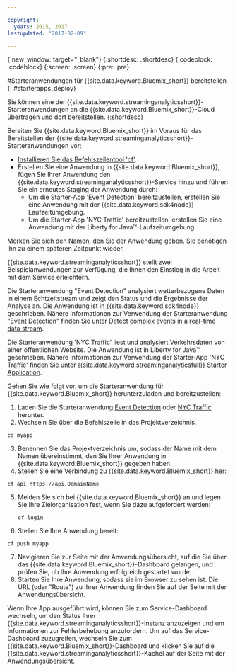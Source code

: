 ```yaml
---

copyright:
  years: 2015, 2017
lastupdated: "2017-02-09"

---
```


<!-- Attribute definitions --> 
{:new_window: target="_blank"}
{:shortdesc: .shortdesc}
{:codeblock: .codeblock}
{:screen: .screen}
{:pre: .pre}

#Starteranwendungen für {{site.data.keyword.Bluemix_short}} bereitstellen
{: #starterapps_deploy}

Sie können eine der {{site.data.keyword.streaminganalyticsshort}}-Starteranwendungen
an die {{site.data.keyword.Bluemix_short}}-Cloud
übertragen und dort bereitstellen.
{:shortdesc}

Bereiten Sie {{site.data.keyword.Bluemix_short}} im Voraus für das Bereitstellen der
{{site.data.keyword.streaminganalyticsshort}}-Starteranwendungen vor:

* [Installieren Sie das Befehlszeilentool 'cf'](https://github.com/cloudfoundry/cli/releases).
* Erstellen Sie eine Anwendung in {{site.data.keyword.Bluemix_short}}, fügen Sie Ihrer Anwendung
den {{site.data.keyword.streaminganalyticsshort}}-Service hinzu und
führen Sie ein erneutes Staging der Anwendung durch:
	* Um die Starter-App 'Event Detection' bereitzustellen, erstellen Sie eine Anwendung mit der {{site.data.keyword.sdk4node}}-Laufzeitumgebung.
	* Um die Starter-App 'NYC Traffic' bereitzustellen, erstellen Sie eine Anwendung mit der Liberty for Java™-Laufzeitumgebung.

Merken Sie sich den Namen, den Sie der Anwendung geben. Sie benötigen ihn zu einem späteren Zeitpunkt wieder.

{{site.data.keyword.streaminganalyticsshort}} stellt zwei Beispielanwendungen zur Verfügung,
die Ihnen den Einstieg in die Arbeit mit dem Service erleichtern. 

Die Starteranwendung "Event Detection" analysiert wetterbezogene Daten in einem Echtzeitstream
und zeigt den Status und die Ergebnisse der Analyse an. Die Anwendung ist in {{site.data.keyword.sdk4node}} geschrieben. Nähere Informationen zur Verwendung der Starteranwendung "Event Detection" finden Sie unter
[Detect complex events in a real-time data stream](https://www.ibm.com/developerworks/library/ba-bluemix-detect-complex-events-from-data-stream-trs/index.html).

Die Starteranwendung 'NYC Traffic' liest und analysiert Verkehrsdaten von einer öffentlichen Website. Die Anwendung ist in Liberty for Java™ geschrieben. Nähere Informationen zur Verwendung der Starter-App 'NYC Traffic' finden Sie unter [{{site.data.keyword.streaminganalyticsfull}} Starter Application](https://developer.ibm.com/streamsdev/docs/bluemix-streaming-analytics-starter-application/). 

Gehen Sie wie folgt vor, um die Starteranwendung für {{site.data.keyword.Bluemix_short}}
herunterzuladen und bereitzustellen:

1. Laden Sie die Starteranwendung [Event Detection](https://hub.jazz.net/project/streamscloud/EventDetection/overview) oder [ NYC Traffic](https://hub.jazz.net/project/streamscloud/NYCTraffic/overview) herunter.
2. Wechseln Sie über die Befehlszeile in das Projektverzeichnis.
  <pre><code>cd myapp</code></pre>
 
3. Benennen Sie das Projektverzeichnis um, sodass der Name mit dem Namen übereinstimmt, den Sie Ihrer Anwendung
in {{site.data.keyword.Bluemix_short}} gegeben haben.
4. Stellen Sie eine Verbindung zu {{site.data.keyword.Bluemix_short}} her:
  <pre><code>cf api https://api.DomainName</code></pre>
   
5. Melden Sie sich bei {{site.data.keyword.Bluemix_short}} an und legen Sie Ihre Zielorganisation fest,
wenn Sie dazu aufgefordert werden:
   <pre><code>cf login</code></pre>
    
6. Stellen Sie Ihre Anwendung bereit:
  <pre><code>cf push myapp</code></pre>
   
7. Navigieren Sie zur Seite mit der Anwendungsübersicht, auf die Sie über das {{site.data.keyword.Bluemix_short}}-Dashboard gelangen, und prüfen Sie, ob Ihre Anwendung erfolgreich gestartet wurde.
8. Starten Sie Ihre Anwendung, sodass sie im Browser zu sehen ist. Die URL (oder "Route") zu Ihrer Anwendung finden Sie auf der Seite mit der Anwendungsübersicht.

Wenn Ihre App ausgeführt wird, können Sie zum Service-Dashboard wechseln, um den Status Ihrer {{site.data.keyword.streaminganalyticsshort}}-Instanz anzuzeigen und um Informationen zur Fehlerbehebung anzufordern. Um auf das Service-Dashboard zuzugreifen, wechseln Sie zum {{site.data.keyword.Bluemix_short}}-Dashboard und klicken Sie auf die {{site.data.keyword.streaminganalyticsshort}}-Kachel auf der Seite mit der Anwendungsübersicht.
